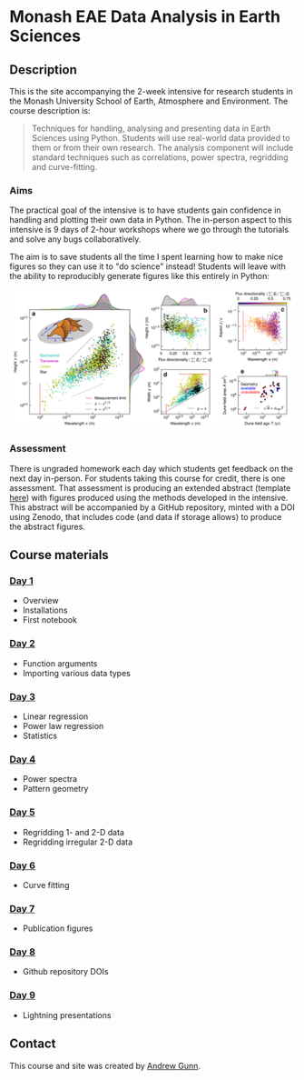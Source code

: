 # Monash EAE Data Analysis in Earth Sciences

## Description

This is the site accompanying the 2-week intensive for research students in the Monash University School of Earth, Atmosphere and Environment. The course description is:
 
> Techniques for handling, analysing and presenting data in Earth Sciences using Python. Students will use real-world data provided to them or from their own research. The analysis component will include standard techniques such as correlations, power spectra, regridding and curve-fitting.

### Aims

The practical goal of the intensive is to have students gain confidence in handling and plotting their own data in Python. The in-person aspect to this intensive is 9 days of 2-hour workshops where we go through the tutorials and solve any bugs collaboratively. 

The aim is to save students all the time I spent learning how to make nice figures so they can use it to "do science" instead! Students will leave with the ability to reproducibly generate figures like this entirely in Python: 

![alt text](assets/example-fig.png "example figure")

### Assessment

There is ungraded homework each day which students get feedback on the next day in-person. For students taking this course for credit, there is one assessment. That assessment is producing an extended abstract (template [here](./assets/modified_lpsc_extended_abstract_template.docx)) with figures produced using the methods developed in the intensive. This abstract will be accompanied by a GitHub repository, minted with a DOI using Zenodo, that includes code (and data if storage allows) to produce the abstract figures.

## Course materials

### [Day 1](./day1.html)
- Overview
- Installations
- First notebook

### [Day 2](./day2.html)
- Function arguments
- Importing various data types

### [Day 3](./day3.html)
- Linear regression
- Power law regression
- Statistics

### [Day 4](./day4.html)
- Power spectra
- Pattern geometry

### [Day 5](./day5.html)
- Regridding 1- and 2-D data
- Regridding irregular 2-D data

### [Day 6](./day6.html)
- Curve fitting

### [Day 7](./day7.html)
- Publication figures

### [Day 8](./day8.html)
- Github repository DOIs

### [Day 9](./day9.html)
- Lightning presentations

## Contact

This course and site was created by [Andrew Gunn](https://www.geomorphlab.org/people#h.bp27h9m9sgu5).
